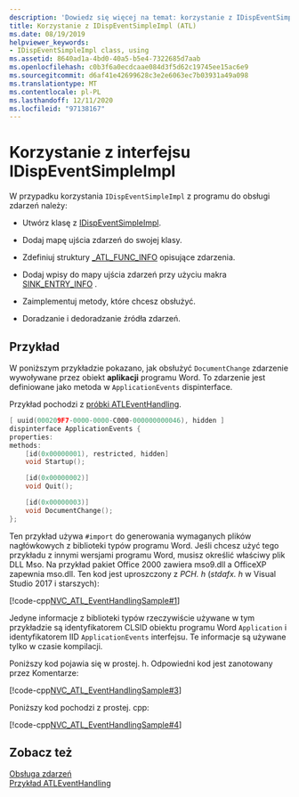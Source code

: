 ```yaml
---
description: 'Dowiedz się więcej na temat: korzystanie z IDispEventSimpleImpl'
title: Korzystanie z IDispEventSimpleImpl (ATL)
ms.date: 08/19/2019
helpviewer_keywords:
- IDispEventSimpleImpl class, using
ms.assetid: 8640ad1a-4bd0-40a5-b5e4-7322685d7aab
ms.openlocfilehash: c0b3f6a0ecdcaae084d3f5d62c19745ee15ac6e9
ms.sourcegitcommit: d6af41e42699628c3e2e6063ec7b03931a49a098
ms.translationtype: MT
ms.contentlocale: pl-PL
ms.lasthandoff: 12/11/2020
ms.locfileid: "97138167"
---
```

# <a name="using-idispeventsimpleimpl"></a>Korzystanie z interfejsu IDispEventSimpleImpl

W przypadku korzystania `IDispEventSimpleImpl` z programu do obsługi zdarzeń należy:

- Utwórz klasę z [IDispEventSimpleImpl](../atl/reference/idispeventsimpleimpl-class.md).

- Dodaj mapę ujścia zdarzeń do swojej klasy.

- Zdefiniuj struktury [_ATL_FUNC_INFO](../atl/reference/atl-func-info-structure.md) opisujące zdarzenia.

- Dodaj wpisy do mapy ujścia zdarzeń przy użyciu makra [SINK_ENTRY_INFO](reference/composite-control-macros.md#sink_entry_info) .

- Zaimplementuj metody, które chcesz obsłużyć.

- Doradzanie i dedoradzanie źródła zdarzeń.

## <a name="example"></a>Przykład

W poniższym przykładzie pokazano, jak obsłużyć `DocumentChange` zdarzenie wywoływane przez obiekt **aplikacji** programu Word. To zdarzenie jest definiowane jako metoda w `ApplicationEvents` dispinterface.

Przykład pochodzi z [próbki ATLEventHandling](../overview/visual-cpp-samples.md).

```cpp
[ uuid(000209F7-0000-0000-C000-000000000046), hidden ]
dispinterface ApplicationEvents {
properties:
methods:
    [id(0x00000001), restricted, hidden]
    void Startup();

    [id(0x00000002)]
    void Quit();

    [id(0x00000003)]
    void DocumentChange();
};
```

Ten przykład używa `#import` do generowania wymaganych plików nagłówkowych z biblioteki typów programu Word. Jeśli chcesz użyć tego przykładu z innymi wersjami programu Word, musisz określić właściwy plik DLL Mso. Na przykład pakiet Office 2000 zawiera mso9.dll a OfficeXP zapewnia mso.dll. Ten kod jest uproszczony z *PCH. h* (*stdafx. h* w Visual Studio 2017 i starszych):

[!code-cpp[NVC_ATL_EventHandlingSample#1](../atl/codesnippet/cpp/using-idispeventsimpleimpl_1.h)]

Jedyne informacje z biblioteki typów rzeczywiście używane w tym przykładzie są identyfikatorem CLSID obiektu programu Word `Application` i identyfikatorem IID `ApplicationEvents` interfejsu. Te informacje są używane tylko w czasie kompilacji.

Poniższy kod pojawia się w prostej. h. Odpowiedni kod jest zanotowany przez Komentarze:

[!code-cpp[NVC_ATL_EventHandlingSample#3](../atl/codesnippet/cpp/using-idispeventsimpleimpl_2.h)]

Poniższy kod pochodzi z prostej. cpp:

[!code-cpp[NVC_ATL_EventHandlingSample#4](../atl/codesnippet/cpp/using-idispeventsimpleimpl_3.cpp)]

## <a name="see-also"></a>Zobacz też

[Obsługa zdarzeń](../atl/event-handling-and-atl.md)<br/>
[Przykład ATLEventHandling](../overview/visual-cpp-samples.md)
